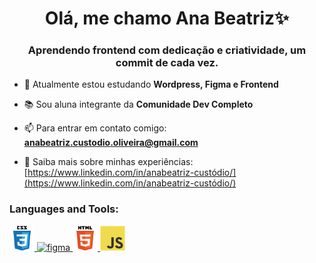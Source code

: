<h1 align="center">Olá, me chamo Ana Beatriz✨</h1>
<h3 align="center">Aprendendo frontend com dedicação e criatividade, um commit de cada vez.</h3>

- 🌱 Atualmente estou estudando **Wordpress, Figma e Frontend**

- 📚 Sou aluna integrante da **Comunidade Dev Completo**

- 📫 Para entrar em contato comigo: **anabeatriz.custodio.oliveira@gmail.com**

- 📄 Saiba mais sobre minhas experiências: [https://www.linkedin.com/in/anabeatriz-custódio/](https://www.linkedin.com/in/anabeatriz-custódio/)

<p align="left">
</p>

<h3 align="left">Languages and Tools:</h3>
<p align="left"> <a href="https://www.w3schools.com/css/" target="_blank" rel="noreferrer"> <img src="https://raw.githubusercontent.com/devicons/devicon/master/icons/css3/css3-original-wordmark.svg" alt="css3" width="40" height="40"/> </a> <a href="https://www.figma.com/" target="_blank" rel="noreferrer"> <img src="https://www.vectorlogo.zone/logos/figma/figma-icon.svg" alt="figma" width="40" height="40"/> </a> <a href="https://www.w3.org/html/" target="_blank" rel="noreferrer"> <img src="https://raw.githubusercontent.com/devicons/devicon/master/icons/html5/html5-original-wordmark.svg" alt="html5" width="40" height="40"/> </a> <a href="https://developer.mozilla.org/en-US/docs/Web/JavaScript" target="_blank" rel="noreferrer"> <img src="https://raw.githubusercontent.com/devicons/devicon/master/icons/javascript/javascript-original.svg" alt="javascript" width="40" height="40"/> </a> </p>
